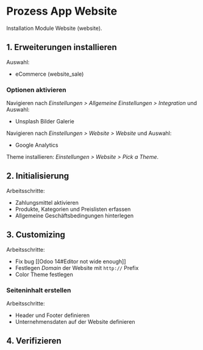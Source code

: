 # Prozess App Website
Installation Module Website (website).

## 1. Erweiterungen installieren
Auswahl:
* eCommerce (website_sale)

### Optionen aktivieren
Navigieren nach *Einstellungen > Allgemeine Einstellungen > Integration* und Auswahl:
* Unsplash Bilder Galerie

Navigieren nach *Einstellungen > Website > Website* und Auswahl:
* Google Analytics

Theme installieren: *Einstellungen > Website > Pick a Theme*.

## 2. Initialisierung

Arbeitsschritte:
* Zahlungsmittel  aktivieren
* Produkte, Kategorien und Preislisten erfassen
* Allgemeine Geschäftsbedingungen hinterlegen

## 3. Customizing

Arbeitsschritte:
* Fix bug [[Odoo 14#Editor not wide enough]]
* Festlegen *Domain* der Website mit `http://` Prefix
* Color Theme festlegen

### Seiteninhalt erstellen

Arbeitsschritte:
* Header und Footer definieren
* Unternehmensdaten auf der Website definieren

## 4. Verifizieren